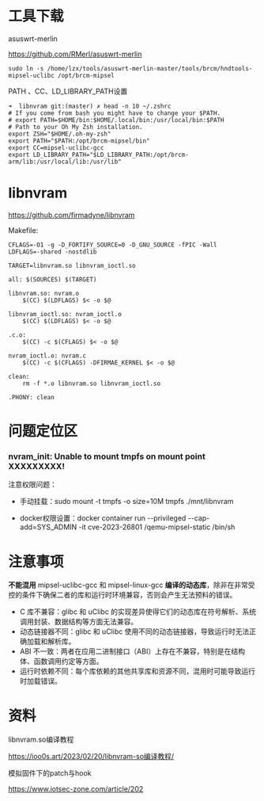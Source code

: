 # 工具下载

asuswrt-merlin

https://github.com/RMerl/asuswrt-merlin

```
sudo ln -s /home/lzx/tools/asuswrt-merlin-master/tools/brcm/hndtools-mipsel-uclibc /opt/brcm-mipsel
```

PATH 、CC、LD_LIBRARY_PATH设置

```
➜  libnvram git:(master) ✗ head -n 10 ~/.zshrc 
# If you come from bash you might have to change your $PATH.
# export PATH=$HOME/bin:$HOME/.local/bin:/usr/local/bin:$PATH
# Path to your Oh My Zsh installation.
export ZSH="$HOME/.oh-my-zsh"
export PATH="$PATH:/opt/brcm-mipsel/bin"
export CC=mipsel-uclibc-gcc
export LD_LIBRARY_PATH="$LD_LIBRARY_PATH:/opt/brcm-arm/lib:/usr/local/lib:/usr/lib"
```



# libnvram

https://github.com/firmadyne/libnvram

Makefile:

```
CFLAGS=-O1 -g -D_FORTIFY_SOURCE=0 -D_GNU_SOURCE -fPIC -Wall
LDFLAGS=-shared -nostdlib

TARGET=libnvram.so libnvram_ioctl.so

all: $(SOURCES) $(TARGET)

libnvram.so: nvram.o
	$(CC) $(LDFLAGS) $< -o $@

libnvram_ioctl.so: nvram_ioctl.o
	$(CC) $(LDFLAGS) $< -o $@

.c.o:
	$(CC) -c $(CFLAGS) $< -o $@

nvram_ioctl.o: nvram.c
	$(CC) -c $(CFLAGS) -DFIRMAE_KERNEL $< -o $@

clean:
	rm -f *.o libnvram.so libnvram_ioctl.so

.PHONY: clean
```

# 问题定位区

### nvram_init: Unable to mount tmpfs on mount point XXXXXXXXX!

注意权限问题：

- 手动挂载：sudo mount -t tmpfs -o size=10M tmpfs ./mnt/libnvram

- docker权限设置：docker container run --privileged --cap-add=SYS_ADMIN  -it cve-2023-26801  /qemu-mipsel-static /bin/sh

# 注意事项

**不能混用** mipsel-uclibc-gcc 和 mipsel-linux-gcc **编译的动态库**，除非在非常受控的条件下确保二者的库和运行时环境兼容，否则会产生无法预料的错误。

- C 库不兼容：glibc 和 uClibc 的实现差异使得它们的动态库在符号解析、系统调用封装、数据结构等方面无法兼容。
- 动态链接器不同：glibc 和 uClibc 使用不同的动态链接器，导致运行时无法正确加载和解析库。
- ABI 不一致：两者在应用二进制接口（ABI）上存在不兼容，特别是在结构体、函数调用约定等方面。
- 运行时依赖不同：每个库依赖的其他共享库和资源不同，混用时可能导致运行时加载错误。

# 资料

libnvram.so编译教程

https://ioo0s.art/2023/02/20/libnvram-so编译教程/

模拟固件下的patch与hook

https://www.iotsec-zone.com/article/202